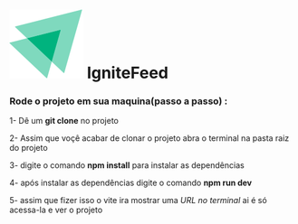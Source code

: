# ![Logo](src/assets/ignite-logo.svg) IgniteFeed 



### Rode o projeto em sua maquina(passo a passo) :
  1- Dê um **git clone** no projeto

  2- Assim que voçê acabar de clonar o projeto abra o terminal na pasta raiz do projeto

  3- digite o comando **npm install** para instalar as dependências

  4- após instalar as dependências digite o comando **npm run dev**

  5- assim que fizer isso o vite ira mostrar uma *URL no terminal* ai é só acessa-la e ver o projeto
  
